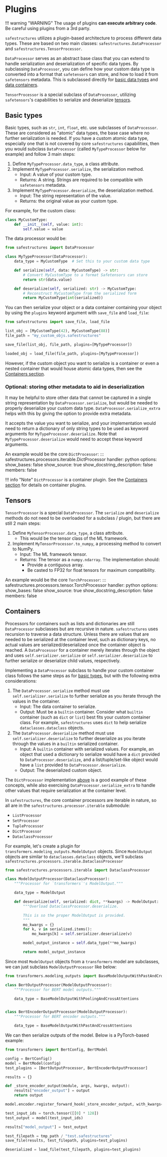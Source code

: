 # Plugins

!!! warning "WARNING"
    The usage of plugins **can execute arbitrary code**. Be careful using plugins from a 3rd party.

`safestructures` utilizes a plugin-based architecture to process different data types.
These are based on two main classes: `safestructures.DataProcessor` and `safestructures.TensorProcessor`.

`DataProcessor` serves as an abstract base class that you can extend to handle serialization and deserialization of specific data types. By subclassing `DataProcessor`, you can define how your custom data type is converted into a format that `safetensors` can store, and how to load it from `safetensors` metadata. This is subclassed directly for [basic data types](#basic-types) and [data containers](#containers).

`TensorProcessor` is a special subclass of `DataProcessor`, utilizing `safetensors`'s capabilities to serialize and deserialize [tensors](#tensors).

## Basic types
Basic types, such as `str`, `int`, `float`, etc. use subclasses of `DataProcessor`.
These are considered as "atomic" data types, the base case where no further serialization is needed.
If you have a custom atomic data type, especially one that is not covered by core `safestructures` capabilities,
then you would subclass `DataProcessor` (called `MyTypeProcessor` below for example) and follow 3 main steps:

1. Define `MyTypeProcessor.data_type`, a class attribute.
2. Implement `MyTypeProcessor.serialize`, the serialization method.
    * Input: A value of your custom type.
    * Returns: A string. Strings are required to be compatible with `safetensors` metadata.
3. Implement `MyTypeProcessor.deserialize`, the deserialization method.
    * Input: The string representation of the value.
    * Returns: the original value as your custom type.

For example, for the custom class:
```python
class MyCustomType:
    def __init__(self, value: int):
        self.value = value
```

The data processor would be:
```python
from safestructures import DataProcessor

class MyTypeProcessor(DataProcessor):
    data_type = MyCustomType  # Set this to your custom data type

    def serialize(self, data: MyCustomType) -> str:
        # Convert MyCustomType to a format Safetensors can store
        return str(data.value)

    def deserialize(self, serialized: str) -> MyCustomType:
        # Reconstruct MyCustomType from the serialized form
        return MyCustomType(int(serialized))
```

You can then serialize your object or a data container containing your object by using the `plugins` keyword argument with `save_file` and `load_file`:

```python
from safestructures import save_file, load_file

list_obj = [MyCustomType(42), MyCustomType(88)]
file_path = "my_custom_objs.safestructures"

save_file(list_obj, file_path, plugins=[MyTypeProcessor])

loaded_obj = load_file(file_path, plugins=[MyTypeProcessor])
```

However, if the custom object you want to serialize is a container or even a nested container that would house atomic data types,
then see the [Containers section](#containers).

### Optional: storing other metadata to aid in deserialization
It may be helpful to store other data that cannot be captured in a single string representation by `DataProcessor.serialize`, but would be needed to properly deserialize your custom data type.
`DataProcessor.serialize_extra` helps with this by giving the option to provide extra metadata.

It accepts the value you want to serialize, and your implementation would need to return a dictionary of only string types
to be used as keyword arguments for `MyTypeProcessor.deserialize`.
Note that `MyTypeProcessor.deserialize` would need to accept these keyword arguments.

An example would be the core `DictProcessor`:
::: safestructures.processors.iterable.DictProcessor
    handler: python
    options:
        show_bases: false
        show_source: true
        show_docstring_description: false
        members: false

!!! info "Note"
    `DictProcessor` is a container plugin. See the [Containers section](#containers) for details on container plugins.

## Tensors
`TensorProcessor` is a special `DataProcessor`.
The `serialize` and `deserialize` methods do not need to be overloaded for a subclass / plugin,
but there are still 2 main steps:

1. Define `MyTensorProcessor.data_type`, a class attribute.
    * This would be the tensor class of the ML framework.
2. Implement `MyTensorProcessor.to_numpy`, a processing method to convert to NumPy.
    * Input: The ML framework tensor.
    * Returns: The tensor as a `numpy.ndarray`. The implementation should:
        * Provide a contiguous array.
        * Be casted to FP32 for float tensors for maximum compatibility.


An example would be the core `TorchProcessor`:
::: safestructures.processors.tensor.TorchProcessor
    handler: python
    options:
        show_bases: false
        show_source: true
        show_docstring_description: false
        members: false

## Containers
Processors for containers such as lists and dictionaries are still `DataProcessor` subclasses but are recursive in nature.
`safestructures` uses recursion to traverse a data structure.
Unless there are values that are needed to be serialized at the container level, such as dictionary keys,
no actual values are serialized/deserialized once the container object is reached.
A `DataProcessor` for a container merely iterates through the object and uses `self.serializer.serialize` or `self.serializer.deserialize` to further serialize or deserialize child values, respectively.

Implementing a `DataProcessor` subclass to handle your custom container class follows the same steps as
for [basic types](#basic-types), but with the following extra considerations:

1. The `DataProcessor.serialize` method must use `self.serializer.serialize` to further serialize as you iterate through the values in the container.
    * Input: The data container to serialize.
    * Output: Must be a `builtin` container. Consider what `builtin` container (such as `dict` or `list`) best fits your custom container class.
    For example, `safestructures` uses `dict` to help serialize `dataclasses.dataclass` objects.
2. The `DataProcessor.deserialize` method must use `self.serializer.deserialize` to further deserialize as you iterate through the values in a `builtin` serialized container.
    * Input: A `builtin` container with serialized values.
    For example, an object that used a dictionary to serialize would have a `dict` provided to `DataProcessor.deserialize`, and a list/tuple/set-like object would have a `list` provided to `DataProcessor.deserialize`.
    * Output: The deserialized custom object.

The `DictProcessor` implementation [above](#optional-storing-other-metadata-to-aid-in-deserialization) is a good example of these concepts, while also exercising `DataProcessor.serialize_extra` to handle other values that require serialization at the container level.

In `safestructures`, the core container processors are iterable in nature, so all are in the `safestructures.processor.iterable` submodule:

* `ListProcessor`
* `SetProcessor`
* `TupleProcessor`
* `DictProcessor`
* `DataclassProcessor`

For example, let's create a plugin for `transformers.modeling_outputs.ModelOutput` objects.
Since `ModelOutput` objects are similar to `dataclasses.dataclass` objects, we'll subclass `safestructures.processors.iterable.DataclassProcessor`

```python
from safestructures.processors.iterable import DataclassProcessor

class ModelOutputProcessor(DataclassProcessor):
    """Processor for `transformers`'s ModelOutput."""

    data_type = ModelOutput

    def deserialize(self, serialized: dict, **kwargs) -> ModelOutput:
        """Overload DataclassProcessor.deserialize.

        This is so the proper ModelOutput is provided.
        """
        mo_kwargs = {}
        for k, v in serialized.items():
            mo_kwargs[k] = self.serializer.deserialize(v)

        model_output_instance = self.data_type(**mo_kwargs)

        return model_output_instance
```

Since most `ModelOutput` objects from a `transformers` model are subclasses, we can just subclass `ModelOutputProcessor` like below:
```python
from transformers.modeling_outputs import BaseModelOutputWithPastAndCrossAttentions BaseModelOutputWithPoolingAndCrossAttentions

class BertOutputProcessor(ModelOutputProcessor):
    """Processor for BERT model outputs."""

    data_type = BaseModelOutputWithPoolingAndCrossAttentions


class BertEncoderOutputProcessor(ModelOutputProcessor):
    """Processor for BERT encoder outputs."""

    data_type = BaseModelOutputWithPastAndCrossAttentions
```

We can then serialize outputs of the model. Below is a PyTorch-based example:
```python
from transformers import BertConfig, BertModel

config = BertConfig()
model = BertModel(config)
test_plugins = [BertOutputProcessor, BertEncoderOutputProcessor]

results = {}

def _store_encoder_output(module, args, kwargs, output):
    results["encoder_output"] = output
    return output

model.encoder.register_forward_hook(_store_encoder_output, with_kwargs=True)

test_input_ids = torch.tensor([[0] * 128])
test_output = model(test_input_ids)

results["model_output"] = test_output

test_filepath = tmp_path / "test.safestructures"
save_file(results, test_filepath, plugins=test_plugins)

deserialized = load_file(test_filepath, plugins=test_plugins)
```
